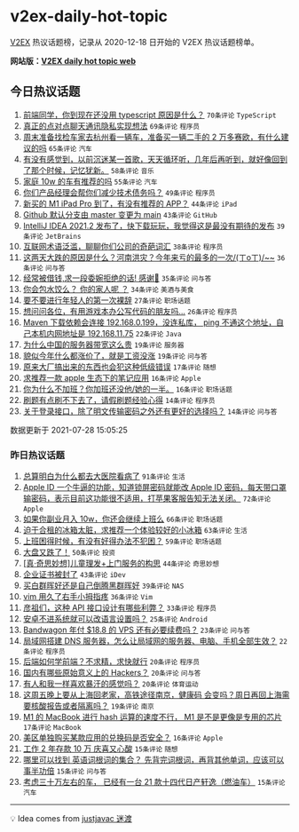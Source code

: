 # v2ex-daily-hot-topic

[V2EX](https://www.v2ex.com/) 热议话题榜，记录从 2020-12-18 日开始的 V2EX 热议话题榜单。

**网站版：[V2EX daily hot topic web](https://boojack.github.io/v2ex-daily-hot-topic-web/)**

## 今日热议话题

<!-- TODAY BEGIN -->

1. [前端同学，你到现在还没用 typescript 原因是什么？](https://www.v2ex.com/t/792205) `70条评论` `TypeScript`
1. [真正的点对点聊天通讯隐私实现想法](https://www.v2ex.com/t/792283) `69条评论` `程序员`
1. [周末准备找检车家去杭州看一辆车，准备买一辆二手的 2 万多赛欧，有什么建议的吗](https://www.v2ex.com/t/792186) `65条评论` `汽车`
1. [有没有感觉到，以前沉迷某一首歌，天天循环听，几年后再听到，就好像回到了那个时候，记忆犹新。](https://www.v2ex.com/t/792200) `58条评论` `音乐`
1. [家庭 10w 的车有推荐的吗](https://www.v2ex.com/t/792254) `55条评论` `汽车`
1. [你们产品经理会帮你们减少技术债务吗？](https://www.v2ex.com/t/792177) `49条评论` `程序员`
1. [新买的 M1 iPad Pro 到了，有没有推荐的 APP？](https://www.v2ex.com/t/792195) `44条评论` `iPad`
1. [Github 默认分支由 master 变更为 main](https://www.v2ex.com/t/792317) `43条评论` `GitHub`
1. [IntelliJ IDEA 2021.2 发布了，快下载玩玩，我觉得这是最没有期待的发布](https://www.v2ex.com/t/792182) `39条评论` `JetBrains`
1. [互联网术语泛滥，聊聊你们公司的奇葩词汇](https://www.v2ex.com/t/792209) `38条评论` `程序员`
1. [这两天大跌的原因是什么？河南洪灾？今年来亏的最多的一次/(ㄒoㄒ)/~~](https://www.v2ex.com/t/792220) `36条评论` `问与答`
1. [经常被借钱,求一段委婉拒绝的话! 感谢🙏](https://www.v2ex.com/t/792309) `35条评论` `问与答`
1. [你会包水饺么？ 你的家人呢 ？](https://www.v2ex.com/t/792322) `34条评论` `美酒与美食`
1. [要不要进行年轻人的第一次裸辞](https://www.v2ex.com/t/792320) `27条评论` `职场话题`
1. [想问问各位，有用游戏本办公写代码的朋友吗…](https://www.v2ex.com/t/792273) `26条评论` `程序员`
1. [Maven 下载依赖会连接 192.168.0.199，没连私库， ping 不通这个地址，自己本机内网地址是 192.168.11.75](https://www.v2ex.com/t/792204) `22条评论` `Java`
1. [为什么中国的服务器带宽这么贵](https://www.v2ex.com/t/792287) `19条评论` `服务器`
1. [貌似今年什么都涨价了，就是工资没涨](https://www.v2ex.com/t/792227) `19条评论` `问与答`
1. [原来大厂搞出来的东西也会犯这种低级错误](https://www.v2ex.com/t/792233) `17条评论` `随想`
1. [求推荐一款 apple 生态下的笔记应用](https://www.v2ex.com/t/792306) `16条评论` `Apple`
1. [你为什么不加班？你加班还没他/她的一半。](https://www.v2ex.com/t/792298) `16条评论` `职场话题`
1. [刷题有点刷不下去了，请假刷题经验心得](https://www.v2ex.com/t/792202) `14条评论` `程序员`
1. [关于登录接口，除了明文传输密码之外还有更好的选择吗？](https://www.v2ex.com/t/792193) `14条评论` `问与答`

数据更新于 2021-07-28 15:05:25

<!-- TODAY END -->

### 昨日热议话题

<!-- YESTERDAY BEGIN -->

1. [总算明白为什么都去大医院看病了](https://www.v2ex.com/t/791976) `91条评论` `生活`
1. [Apple ID 一个牛逼的功能，知道锁屏密码就能改 Apple ID 密码，每天带口罩输密码，表示目前这功能很不适用，打苹果客服告知无法关闭。](https://www.v2ex.com/t/792015) `72条评论` `Apple`
1. [如果你副业月入 10w，你还会继续上班么](https://www.v2ex.com/t/792067) `66条评论` `职场话题`
1. [迫于合租的冰箱太脏，求推荐一个体验较好的小冰箱](https://www.v2ex.com/t/792002) `63条评论` `生活`
1. [上班困得时候，有没有好得办法不犯困？](https://www.v2ex.com/t/791982) `59条评论` `职场话题`
1. [大盘又跌了！](https://www.v2ex.com/t/792061) `50条评论` `投资`
1. [[真·奇思妙想]儿童理发+上门服务的构思](https://www.v2ex.com/t/792047) `44条评论` `奇思妙想`
1. [企业证书被封了](https://www.v2ex.com/t/791985) `43条评论` `iDev`
1. [买白群晖好还是自己倒腾黑群晖好](https://www.v2ex.com/t/792068) `39条评论` `NAS`
1. [vim 用久了右手小拇指疼](https://www.v2ex.com/t/792022) `36条评论` `Vim`
1. [彦祖们，这种 API 接口设计有哪些利弊？](https://www.v2ex.com/t/791983) `33条评论` `程序员`
1. [安卓不进系统就可以改语言设置吗？](https://www.v2ex.com/t/792101) `25条评论` `Android`
1. [Bandwagon 年付 $18.8 的 VPS 还有必要续费吗？](https://www.v2ex.com/t/792085) `23条评论` `问与答`
1. [局域网搭建 DNS 服务器，怎么让局域网的服务器、电脑、手机全部生效？](https://www.v2ex.com/t/792107) `22条评论` `程序员`
1. [后端如何学前端？不求精，求快就行](https://www.v2ex.com/t/792134) `20条评论` `程序员`
1. [国内有哪些原始意义上的 Hackers？](https://www.v2ex.com/t/792111) `20条评论` `问与答`
1. [有人和我一样喜欢暴汗的感觉吗？](https://www.v2ex.com/t/792030) `20条评论` `体育运动`
1. [这周五晚上要从上海回老家，高铁途径南京，健康码 会变吗？周日再回上海需要核酸报告或者隔离吗？](https://www.v2ex.com/t/791966) `19条评论` `南京`
1. [M1 的 MacBook 进行 hash 运算的速度不行， M1 是不是更像是专用的芯片](https://www.v2ex.com/t/791996) `17条评论` `MacBook`
1. [美区单独购买某款应用的兑换码是否安全？](https://www.v2ex.com/t/791965) `16条评论` `Apple`
1. [工作 2 年存款 10 万 庆喜又心酸](https://www.v2ex.com/t/792110) `15条评论` `随想`
1. [哪里可以找到 英语词根词的集合？ 先背完词根词，再背其他单词，应该可以事半功倍](https://www.v2ex.com/t/792089) `15条评论` `问与答`
1. [考虑三十万左右的车， 已经有一台 21 款十四代日产轩逸（燃油车）](https://www.v2ex.com/t/791997) `15条评论` `汽车`

<!-- YESTERDAY END -->

---

💡 Idea comes from [justjavac 迷渡](https://github.com/justjavac/)
